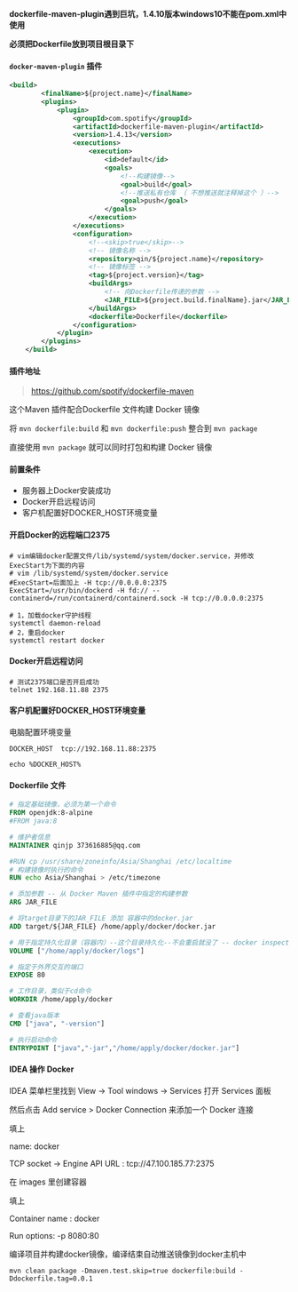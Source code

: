**dockerfile-maven-plugin遇到巨坑，1.4.10版本windows10不能在pom.xml中使用**

**必须把Dockerfile放到项目根目录下**



#### `docker-maven-plugin` 插件

```xml
<build>
        <finalName>${project.name}</finalName>
        <plugins>
            <plugin>
                <groupId>com.spotify</groupId>
                <artifactId>dockerfile-maven-plugin</artifactId>
                <version>1.4.13</version>
                <executions>
                    <execution>
                        <id>default</id>
                        <goals>
                            <!--构建镜像-->
                            <goal>build</goal>
                            <!--推送私有仓库 （ 不想推送就注释掉这个 ）-->
                            <goal>push</goal>
                        </goals>
                    </execution>
                </executions>
                <configuration>
                    <!--<skip>true</skip>-->
                    <!-- 镜像名称 -->
                    <repository>qin/${project.name}</repository>
                    <!-- 镜像标签 -->
                    <tag>${project.version}</tag>
                    <buildArgs>
                        <!-- 向Dockerfile传递的参数 -->
                        <JAR_FILE>${project.build.finalName}.jar</JAR_FILE>
                    </buildArgs>
                    <dockerfile>Dockerfile</dockerfile>
                </configuration>
            </plugin>
        </plugins>
    </build>
```

#### 插件地址

> https://github.com/spotify/dockerfile-maven



这个Maven 插件配合Dockerfile 文件构建 Docker 镜像

将 `mvn dockerfile:build` 和 `mvn dockerfile:push` 整合到 `mvn package`

直接使用 `mvn package` 就可以同时打包和构建 Docker 镜像



#### 前置条件

- 服务器上Docker安装成功
- Docker开启远程访问
- 客户机配置好DOCKER_HOST环境变量



#### 开启Docker的远程端口2375

```shell
# vim编辑docker配置文件/lib/systemd/system/docker.service，并修改ExecStart为下面的内容
# vim /lib/systemd/system/docker.service
#ExecStart=后面加上 -H tcp://0.0.0.0:2375
ExecStart=/usr/bin/dockerd -H fd:// --containerd=/run/containerd/containerd.sock -H tcp://0.0.0.0:2375

# 1，加载docker守护线程
systemctl daemon-reload
# 2，重启docker 
systemctl restart docker

```

#### Docker开启远程访问

```shell
# 测试2375端口是否开启成功
telnet 192.168.11.88 2375
```

#### 客户机配置好DOCKER_HOST环境变量

电脑配置环境变量

```shell
DOCKER_HOST  tcp://192.168.11.88:2375

echo %DOCKER_HOST%
```



#### Dockerfile 文件

```dockerfile
# 指定基础镜像，必须为第一个命令
FROM openjdk:8-alpine
#FROM java:8

# 维护者信息
MAINTAINER qinjp 373616885@qq.com

#RUN cp /usr/share/zoneinfo/Asia/Shanghai /etc/localtime
# 构建镜像时执行的命令
RUN echo Asia/Shanghai > /etc/timezone

# 添加参数 -- 从 Docker Maven 插件中指定的构建参数
ARG JAR_FILE

# 将target目录下的JAR_FILE 添加 容器中的docker.jar
ADD target/${JAR_FILE} /home/apply/docker/docker.jar

# 用于指定持久化目录（容器内）--这个目录持久化--不会重启就没了 -- docker inspect 容积 查看具体的挂载目录
VOLUME ["/home/apply/docker/logs"]

# 指定于外界交互的端口
EXPOSE 80

# 工作目录，类似于cd命令
WORKDIR /home/apply/docker

# 查看java版本
CMD ["java", "-version"]

# 执行启动命令
ENTRYPOINT ["java","-jar","/home/apply/docker/docker.jar"]
```



####  IDEA 操作 Docker

IDEA 菜单栏里找到 View -> Tool windows -> Services  打开 Services 面板

然后点击 Add service > Docker Connection 来添加一个 Docker 连接

填上

name: docker

TCP socket -> Engine API URL : tcp://47.100.185.77:2375

在 images 里创建容器

填上

Container name : docker

Run options: -p 8080:80



编译项目并构建docker镜像，编译结束自动推送镜像到docker主机中

`mvn clean package -Dmaven.test.skip=true dockerfile:build -Ddockerfile.tag=0.0.1`




















